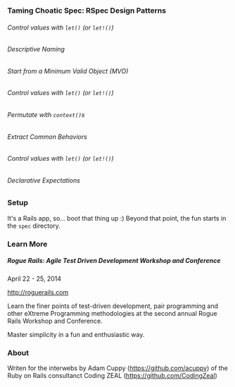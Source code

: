 ### Taming Choatic Spec: RSpec Design Patterns

###### Control values with `let()` (or `let!()`)
###### Descriptive Naming
###### Start from a Minimum Valid Object (MVO)
###### Control values with `let()` (or `let!()`)
###### Permutate with `context()`s
###### Extract Common Behaviors
###### Control values with `let()` (or `let!()`)
###### Declarative Expectations

### Setup

It's a Rails app, so... boot that thing up :)  Beyond that point, the fun starts in the `spec` directory.

### Learn More

##### Rogue Rails: Agile Test Driven Development Workshop and Conference

April 22 - 25, 2014

http://roguerails.com

Learn the finer points of test-driven development, pair programming and
other eXtreme Programming methodologies at the second annual Rogue Rails
Workshop and Conference.

Master simplicity in a fun and enthusiastic way.

### About

Writen for the interwebs by Adam Cuppy (https://github.com/acuppy) of the Ruby on Rails consultanct Coding ZEAL (https://github.com/CodingZeal)
